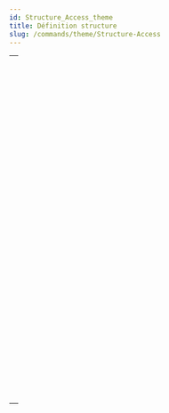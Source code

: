 ```yaml
---
id: Structure_Access_theme
title: Définition structure
slug: /commands/theme/Structure-Access
---
```


|                                                                                                                           |
| ------------------------------------------------------------------------------------------------------------------------- |
| [<!-- INCLUDE #_command_.CREATE INDEX.Syntax -->](../../commands-legacy/create-index.md)<br/>                             |
| [<!-- INCLUDE #_command_.DELETE INDEX.Syntax -->](../../commands-legacy/delete-index.md)<br/>                             |
| [<!-- INCLUDE #_command_.EXPORT STRUCTURE.Syntax -->](../../commands-legacy/export-structure.md)<br/>                     |
| [<!-- INCLUDE #_command_.Field.Syntax -->](../../commands-legacy/field.md)<br/>                                           |
| [<!-- INCLUDE #_command_.Field name.Syntax -->](../../commands-legacy/field-name.md)<br/>                                 |
| [<!-- INCLUDE #_command_.Get external data path.Syntax -->](../../commands-legacy/get-external-data-path.md)<br/>         |
| [<!-- INCLUDE #_command_.GET FIELD ENTRY PROPERTIES.Syntax -->](../../commands-legacy/get-field-entry-properties.md)<br/> |
| [<!-- INCLUDE #_command_.GET FIELD PROPERTIES.Syntax -->](../../commands-legacy/get-field-properties.md)<br/>             |
| [<!-- INCLUDE #_command_.GET MISSING TABLE NAMES.Syntax -->](../../commands-legacy/get-missing-table-names.md)<br/>       |
| [<!-- INCLUDE #_command_.GET RELATION PROPERTIES.Syntax -->](../../commands-legacy/get-relation-properties.md)<br/>       |
| [<!-- INCLUDE #_command_.GET TABLE PROPERTIES.Syntax -->](../../commands-legacy/get-table-properties.md)<br/>             |
| [<!-- INCLUDE #_command_.IMPORT STRUCTURE.Syntax -->](../../commands-legacy/import-structure.md)<br/>                     |
| [<!-- INCLUDE #_command_.Is field number valid.Syntax -->](../../commands-legacy/is-field-number-valid.md)<br/>           |
| [<!-- INCLUDE #_command_.Is table number valid.Syntax -->](../../commands-legacy/is-table-number-valid.md)<br/>           |
| [<!-- INCLUDE #_command_.Last field number.Syntax -->](../../commands-legacy/last-field-number.md)<br/>                   |
| [<!-- INCLUDE #_command_.Last table number.Syntax -->](../../commands-legacy/last-table-number.md)<br/>                   |
| [<!-- INCLUDE #_command_.PAUSE INDEXES.Syntax -->](../../commands-legacy/pause-indexes.md)<br/>                           |
| [<!-- INCLUDE #_command_.REGENERATE MISSING TABLE.Syntax -->](../../commands-legacy/regenerate-missing-table.md)<br/>     |
| [<!-- INCLUDE #_command_.RELOAD EXTERNAL DATA.Syntax -->](../../commands-legacy/reload-external-data.md)<br/>             |
| [<!-- INCLUDE #_command_.RESUME INDEXES.Syntax -->](../../commands-legacy/resume-indexes.md)<br/>                         |
| [<!-- INCLUDE #_command_.SET EXTERNAL DATA PATH.Syntax -->](../../commands-legacy/set-external-data-path.md)<br/>         |
| [<!-- INCLUDE #_command_.SET INDEX.Syntax -->](../../commands-legacy/set-index.md)<br/>                                   |
| [<!-- INCLUDE #_command_.Table.Syntax -->](../../commands-legacy/table.md)<br/>                                           |
| [<!-- INCLUDE #_command_.Table name.Syntax -->](../../commands-legacy/table-name.md)<br/>                                 |
